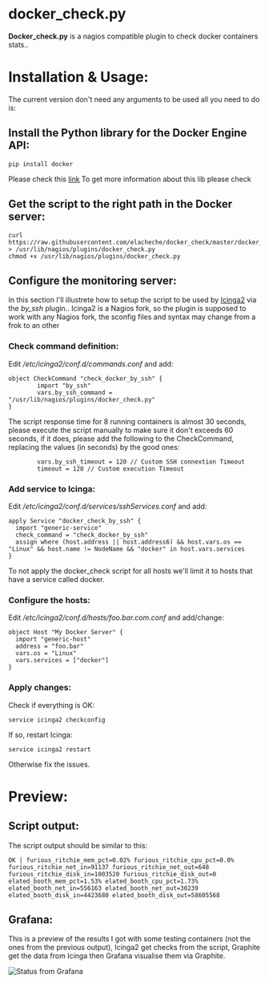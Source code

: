 # docker_check.py
**Docker_check.py** is a nagios compatible plugin to check docker containers stats..

# Installation & Usage:
The current version don't need any arguments to be used all you need to do is:

## Install the Python library for the Docker Engine API:
```
pip install docker
```
Please check this [link](https://github.com/docker/docker-py) To get more information about this lib please check

## Get the script to the right path in the Docker server:
```
curl https://raw.githubusercontent.com/elacheche/docker_check/master/docker_check.py > /usr/lib/nagios/plugins/docker_check.py
chmod +x /usr/lib/nagios/plugins/docker_check.py
```

## Configure the monitoring server:
In this section I'll illustrete how to setup the script to be used by [Icinga2](https://www.icinga.com/products/icinga-2/) via the *by_ssh* plugin..
Icinga2 is a Nagios fork, so the plugin is supposed to work with any Nagios fork, the sconfig files and syntax may change from a frok to an other

### Check command definition:
Edit */etc/icinga2/conf.d/commands.conf* and add:

```
object CheckCommand "check_docker_by_ssh" {
        import "by_ssh"
        vars.by_ssh_command = "/usr/lib/nagios/plugins/docker_check.py"
}
```
The script response time for 8 running containers is almost 30 seconds, please execute the script manually to make sure it don't exceeds 60 seconds, if it does, please add the following to the CheckCommand, replacing the values (in seconds) by the good ones:
```
        vars.by_ssh_timeout = 120 // Custom SSH connextion Timeout
        timeout = 120 // Custom execution Timeout
```

### Add service to Icinga:
Edit */etc/icinga2/conf.d/services/sshServices.conf* and add:
```
apply Service "docker_check_by_ssh" {
  import "generic-service"
  check_command = "check_docker_by_ssh"
  assign where (host.address || host.address6) && host.vars.os == "Linux" && host.name != NodeName && "docker" in host.vars.services
}
```
To not apply the docker_check script for all hosts we'll limit it to hosts that have a service called docker.

### Configure the hosts:
Edit */etc/icinga2/conf.d/hosts/foo.bar.com.conf* and add/change:
```
object Host "My Docker Server" {
  import "generic-host"
  address = "foo.bar"
  vars.os = "Linux"
  vars.services = ["docker"]
}
```

### Apply changes:
Check if everything is OK:
```
service icinga2 checkconfig
```
If so, restart Icinga:
```
service icinga2 restart
```
Otherwise fix the issues.

# Preview:
## Script output:
The script output should be similar to this:
```
OK | furious_ritchie_mem_pct=0.02% furious_ritchie_cpu_pct=0.0% furious_ritchie_net_in=91137 furious_ritchie_net_out=648 furious_ritchie_disk_in=1003520 furious_ritchie_disk_out=0 elated_booth_mem_pct=1.53% elated_booth_cpu_pct=1.73% elated_booth_net_in=556163 elated_booth_net_out=30239 elated_booth_disk_in=4423680 elated_booth_disk_out=58605568 
```
## Grafana:
This is a preview of the results I got with some testing containers (not the ones from the previous output), Icinga2 get checks from the script, Graphite get the data from Icinga then Grafana visualise them via Graphite.

![Status from Grafana](http://i.imgur.com/bxjcGJ1.png)

